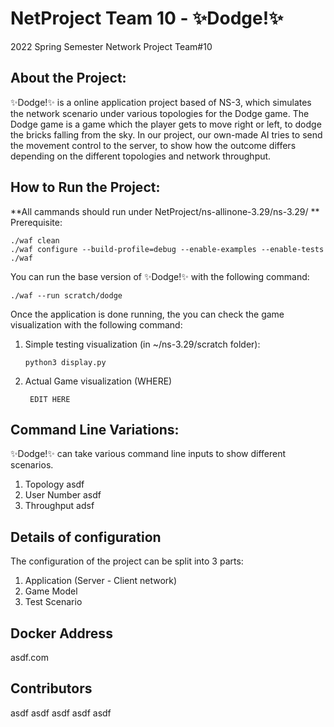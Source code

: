 

# NetProject Team 10 - ✨Dodge!✨
2022 Spring Semester Network Project Team#10


## **About the Project:**

✨Dodge!✨ is a online application project based of NS-3, which simulates the network scenario under various topologies for the Dodge game. 
The Dodge game is a game which the player gets to move right or left, to dodge the bricks falling from the sky.
In our project, our own-made AI tries to send the movement control to the server, to show how the outcome differs depending on the different topologies and network throughput.

## **How to Run the Project:**

**All cammands should run under NetProject/ns-allinone-3.29/ns-3.29/
** Prerequisite:

    ./waf clean
    ./waf configure --build-profile=debug --enable-examples --enable-tests
    ./waf

You can run the base version of ✨Dodge!✨ with the following command:

    ./waf --run scratch/dodge
Once the application is done running, the you can check the game visualization with the following command:

 1. Simple testing visualization (in ~/ns-3.29/scratch folder):

	    python3 display.py

2. Actual Game visualization (WHERE)

	    EDIT HERE


## **Command Line Variations:**

✨Dodge!✨ can take various command line inputs to show different scenarios.

 1. Topology
	 asdf
 2. User Number
	 asdf
 3. Throughput
	 adsf

## **Details of configuration**

The configuration of the project can be split into 3 parts:

 1. Application (Server - Client network)
 2. Game Model
 3. Test Scenario


## **Docker Address**

asdf.com

## **Contributors**

asdf
asdf
asdf
asdf
asdf


